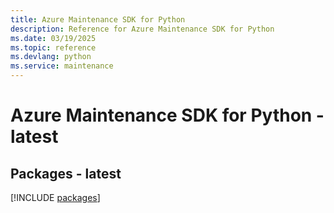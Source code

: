 ```yaml
---
title: Azure Maintenance SDK for Python
description: Reference for Azure Maintenance SDK for Python
ms.date: 03/19/2025
ms.topic: reference
ms.devlang: python
ms.service: maintenance
---
```

# Azure Maintenance SDK for Python - latest
## Packages - latest
[!INCLUDE [packages](maintenance-index.md)]